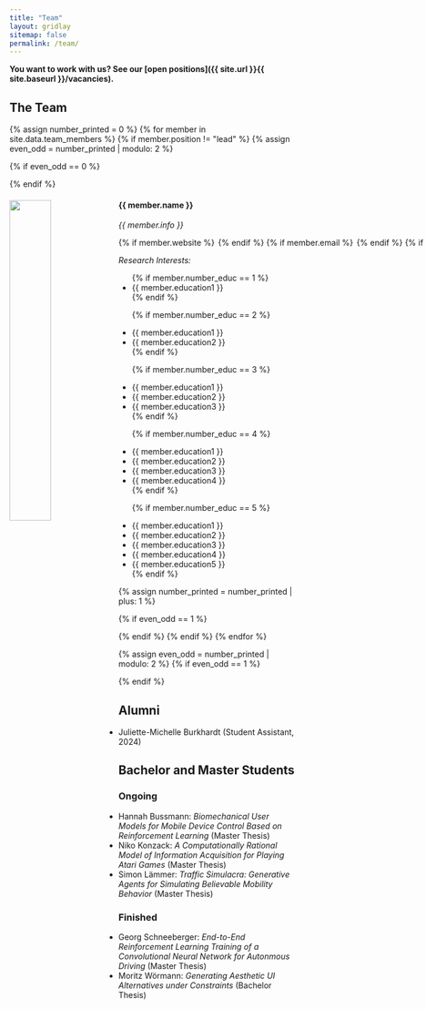 ```yaml
---
title: "Team"
layout: gridlay
sitemap: false
permalink: /team/
---
```



<!--- Jump to [staff](#staff), [master and bachelor students](#master-and-bachelor-students), [alumni](#alumni), [administrative support](#administrative-support), [lab visitors](#lab-visitors). -->

**You want to work with us? See our [open positions]({{ site.url }}{{ site.baseurl }}/vacancies).**

<!--- ## Team Lead

{% for member in site.data.team_members %}
  {% if member.position == "lead" %}
  
  <div class="row">
    <img src="{{ site.url }}{{ site.baseurl }}/images/teampic/{{ member.photo }}" class="img-responsive" width="18%" style="float: left" />
    <h4>{{ member.name }}</h4>
    <i>{{ member.info }}</i><br>
    <p style="white-space: nowrap; display: flex; align-items: center; justify-content: flex-start; gap: 3px ">
    {% if member.website %}<a href="{{ member.website }}" target="_blank"><i class="fa fa-home fa-2x"></i></a> {% endif %}
    {% if member.email %}<a href="mailto:{{ member.email }}" target="_blank"><i class="fa fa-envelope-square fa-2x"></i></a> {% endif %}
    {% if member.scholar %}<a href="{{ member.scholar }}" target="_blank"><i class="ai ai-google-scholar-square ai-2x"></i></a> {% endif %}
    {% if member.cv %}<a href="{{ member.cv }}" target="_blank"><i class="ai ai-cv-square ai-2x"></i></a> {% endif %}
    {% if member.github %}<a href="{{ member.github }}" target="_blank"><i class="fa fa-github-square fa-2x"></i></a> {% endif %}
    {% if member.researchgate %}<a href="{{ member.researchgate }}" target="_blank"><i class="ai ai-researchgate-square ai-2x"></i></a> {% endif %}
    </p>

   <i> Research Interests: </i>
  <ul style="overflow: hidden">
  <li> {{ member.education1 }} </li>
  <li> {{ member.education2 }} </li>
  <li> {{ member.education3 }} </li>
  </ul>
</div>
{% endif %}
{% endfor %}
-->

## The Team

{% assign number_printed = 0 %}
{% for member in site.data.team_members %}
{% if member.position != "lead" %}
{% assign even_odd = number_printed | modulo: 2 %}

{% if even_odd == 0 %}
<div class="row">
{% endif %}

<div class="col-sm-6 clearfix">
  <img src="{{ site.url }}{{ site.baseurl }}/images/teampic/{{ member.photo }}" class="img-responsive" width="38%" style="float: left" />
  <h4>{{ member.name }}</h4>
  <i>{{ member.info }}<br></i>
  <p style="white-space: nowrap; display: flex; align-items: center; justify-content: flex-start; gap: 3px ">
    {% if member.website %}<a href="{{ member.website }}" target="_blank"><i class="fa fa-home fa-2x"></i></a> {% endif %}
    {% if member.email %}<a href="mailto:{{ member.email }}" target="_blank"><i class="fa fa-envelope-square fa-2x"></i></a> {% endif %}
    {% if member.scholar %}<a href="{{ member.scholar }}" target="_blank"><i class="ai ai-google-scholar-square ai-2x"></i></a> {% endif %}
    {% if member.cv %}<a href="{{ member.cv }}" target="_blank"><i class="ai ai-cv-square ai-2x"></i></a> {% endif %}
    {% if member.github %}<a href="{{ member.github }}" target="_blank"><i class="fa fa-github-square fa-2x"></i></a> {% endif %}
    {% if member.researchgate %}<a href="{{ member.researchgate }}" target="_blank"><i class="ai ai-researchgate-square ai-2x"></i></a> {% endif %}
  </p>

  <i> Research Interests: </i>
  <ul style="overflow: hidden">
  {% if member.number_educ == 1 %}
  <li> {{ member.education1 }} </li>
  {% endif %}

{% if member.number_educ == 2 %}
  <li> {{ member.education1 }} </li>
  <li> {{ member.education2 }} </li>
  {% endif %}

{% if member.number_educ == 3 %}
  <li> {{ member.education1 }} </li>
  <li> {{ member.education2 }} </li>
  <li> {{ member.education3 }} </li>
  {% endif %}

{% if member.number_educ == 4 %}
  <li> {{ member.education1 }} </li>
  <li> {{ member.education2 }} </li>
  <li> {{ member.education3 }} </li>
  <li> {{ member.education4 }} </li>
  {% endif %}

{% if member.number_educ == 5 %}
  <li> {{ member.education1 }} </li>
  <li> {{ member.education2 }} </li>
  <li> {{ member.education3 }} </li>
  <li> {{ member.education4 }} </li>
  <li> {{ member.education5 }} </li>
  {% endif %}

  </ul>
</div>

{% assign number_printed = number_printed | plus: 1 %}

{% if even_odd == 1 %}
</div>
{% endif %}
{% endif %}
{% endfor %}

{% assign even_odd = number_printed | modulo: 2 %}
{% if even_odd == 1 %}
</div>
{% endif %}


[//]: # (## Alumni)

[//]: # ()
[//]: # ({% assign number_printed = 0 %})

[//]: # ({% for member in site.data.alumni_members %})

[//]: # ()
[//]: # ({% assign even_odd = number_printed | modulo: 2 %})

[//]: # ()
[//]: # ({% if even_odd == 0 %})

[//]: # (<div class="row">)

[//]: # ({% endif %})

[//]: # ()
[//]: # (<div class="col-sm-6 clearfix">)

[//]: # (  <img src="{{ site.url }}{{ site.baseurl }}/images/teampic/{{ member.photo }}" class="img-responsive" width="25%" style="float: left" />)

[//]: # (  <h4>{{ member.name }}</h4>)

[//]: # (  <i>{{ member.duration }} <br> Role: {{ member.info }}</i>)

[//]: # (  <ul style="overflow: hidden">)

[//]: # ()
[//]: # (  </ul>)

[//]: # (</div>)

[//]: # ()
[//]: # ({% assign number_printed = number_printed | plus: 1 %})

[//]: # ()
[//]: # ({% if even_odd == 1 %})

[//]: # (</div>)

[//]: # ({% endif %})

[//]: # ()
[//]: # ({% endfor %})

[//]: # ()
[//]: # ({% assign even_odd = number_printed | modulo: 2 %})

[//]: # ({% if even_odd == 1 %})

[//]: # (</div>)

[//]: # ({% endif %})

[//]: # ()
[//]: # ()
[//]: # ({% if site.data.alumni_visitors %})

[//]: # (## Former M.S./B.S Students, Visitors)

[//]: # (<div class="row">)

[//]: # (<div class="col-sm-6 clearfix">)

[//]: # ({% for member in site.data.alumni_visitors %})

[//]: # ({{ member.name }})

[//]: # ({% endfor %})

[//]: # (</div>)

[//]: # (</div>)

[//]: # ({% endif %})


## Alumni
- Juliette-Michelle Burkhardt (Student Assistant, 2024)

## Bachelor and Master Students

### Ongoing
- Hannah Bussmann: _Biomechanical User Models for Mobile Device Control Based on Reinforcement Learning_ (Master Thesis)
- Niko Konzack: _A Computationally Rational Model of Information Acquisition for Playing Atari Games_ (Master Thesis)
- Simon Lämmer: _Traffic Simulacra: Generative Agents for Simulating Believable Mobility Behavior_ (Master Thesis)


### Finished
- Georg Schneeberger:  _End-to-End Reinforcement Learning Training of a Convolutional Neural Network for Autonmous
  Driving_ (Master Thesis)
- Moritz Wörmann: _Generating Aesthetic UI Alternatives under Constraints_ (Bachelor Thesis)
